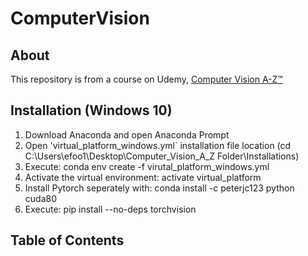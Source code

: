 # ComputerVision

## About
This repository is from a course on Udemy, [Computer Vision A-Z™]()

## Installation (Windows 10)
1. Download Anaconda and open Anaconda Prompt
2. Open 'virtual_platform_windows.yml` installation file location (cd C:\Users\efoo1\Desktop\Computer_Vision_A_Z Folder\Installations)
3. Execute: conda env create -f virutal_platform_windows.yml
4. Activate the virtual environment: activate virtual_platform
5. Install Pytorch seperately with: conda install -c peterjc123 python cuda80
6. Execute: pip install --no-deps torchvision

## Table of Contents
